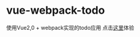 # vue-webpack-todo
使用Vue2,0 + webpack实现的todo应用
点击[这里](https://cddbysj.github.io/vue-webpack-todo/dist/index.html)体验
